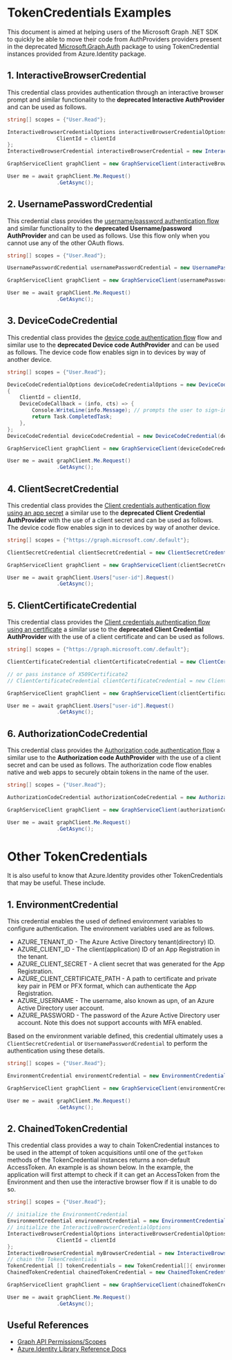# TokenCredentials Examples

This document is aimed at helping users of the Microsoft Graph .NET SDK to quickly be able to move their code from AuthProviders providers present in the deprecated [Microsoft.Graph.Auth](https://github.com/microsoftgraph/msgraph-sdk-dotnet-auth) package to using TokenCredential instances provided from Azure.Identity package.

## 1. InteractiveBrowserCredential

This credential class provides authentication through an interactive browser prompt and similar functionality to the **deprecated Interactive AuthProvider** and can be used as follows.

```cs
string[] scopes = {"User.Read"};

InteractiveBrowserCredentialOptions interactiveBrowserCredentialOptions = new InteractiveBrowserCredentialOptions() {
                ClientId = clientId
};
InteractiveBrowserCredential interactiveBrowserCredential = new InteractiveBrowserCredential(interactiveBrowserCredentialOptions);

GraphServiceClient graphClient = new GraphServiceClient(interactiveBrowserCredential, scopes); // you can pass the TokenCredential directly to the GraphServiceClient

User me = await graphClient.Me.Request()
                .GetAsync();
```

## 2. UsernamePasswordCredential

This credential class provides the [username/password authentication flow](https://docs.microsoft.com/en-us/azure/active-directory/develop/msal-authentication-flows#usernamepassword-ropc) and similar functionality to the **deprecated Username/password AuthProvider** and can be used as follows. 
Use this flow only when you cannot use any of the other OAuth flows.

```cs
string[] scopes = {"User.Read"};

UsernamePasswordCredential usernamePasswordCredential = new UsernamePasswordCredential("username@domain.com", "password", tenantId, clientId);

GraphServiceClient graphClient = new GraphServiceClient(usernamePasswordCredential, scopes); // you can pass the TokenCredential directly to the GraphServiceClient

User me = await graphClient.Me.Request()
                .GetAsync();
```


## 3. DeviceCodeCredential

This credential class provides the [device code authentication flow](https://docs.microsoft.com/en-us/azure/active-directory/develop/msal-authentication-flows#device-code) flow and similar use to the **deprecated Device code AuthProvider** and can be used as follows.
The device code flow enables sign in to devices by way of another device.

```cs
string[] scopes = {"User.Read"};

DeviceCodeCredentialOptions deviceCodeCredentialOptions = new DeviceCodeCredentialOptions()
{
    ClientId = clientId,
    DeviceCodeCallback = (info, cts) => {
        Console.WriteLine(info.Message); // prompts the user to sign-in
        return Task.CompletedTask;
    },
};
DeviceCodeCredential deviceCodeCredential = new DeviceCodeCredential(deviceCodeCredentialOptions);

GraphServiceClient graphClient = new GraphServiceClient(deviceCodeCredential, scopes);

User me = await graphClient.Me.Request()
                .GetAsync();
```

## 4. ClientSecretCredential

This credential class provides the [Client credentials authentication flow using an app secret](https://docs.microsoft.com/en-us/azure/active-directory/develop/msal-authentication-flows#client-credentials) a similar use to the **deprecated Client Credential AuthProvider** with the use of a client secret and can be used as follows.
The device code flow enables sign in to devices by way of another device.

```cs
string[] scopes = {"https://graph.microsoft.com/.default"};

ClientSecretCredential clientSecretCredential = new ClientSecretCredential(tenantId, clientId, clientSecret); 

GraphServiceClient graphClient = new GraphServiceClient(clientSecretCredential, scopes);

User me = await graphClient.Users["user-id"].Request()
                .GetAsync();
```

## 5. ClientCertificateCredential

This credential class provides the [Client credentials authentication flow using an certificate](https://docs.microsoft.com/en-us/azure/active-directory/develop/msal-authentication-flows#client-credentials) a similar use to the **deprecated Client Credential AuthProvider** with the use of a client certificate and can be used as follows.

```cs
string[] scopes = {"https://graph.microsoft.com/.default"};

ClientCertificateCredential clientCertificateCredential = new ClientCertificateCredential(tenantId, clientId, certificatePath);

// or pass instance of X509Certificate2
// ClientCertificateCredential clientCertificateCredential = new ClientCertificateCredential(tenantId, clientId, certificatePath);

GraphServiceClient graphClient = new GraphServiceClient(clientCertificateCredential, scopes);

User me = await graphClient.Users["user-id"].Request()
                .GetAsync();
```

## 6. AuthorizationCodeCredential

This credential class provides the [Authorization code authentication flow](https://docs.microsoft.com/en-us/azure/active-directory/develop/msal-authentication-flows#authorization-code) a similar use to the **Authorization code AuthProvider** with the use of a client secret and can be used as follows. The authorization code flow enables native and web apps to securely obtain tokens in the name of the user. 

```cs
string[] scopes = {"User.Read"};

AuthorizationCodeCredential authorizationCodeCredential = new AuthorizationCodeCredential(tenantId, clientId,  clientSecret, authCode);

GraphServiceClient graphClient = new GraphServiceClient(authorizationCodeCredential, scopes);

User me = await graphClient.Me.Request()
                .GetAsync();
```

# Other TokenCredentials

It is also useful to know that Azure.Identity provides other TokenCredentials that may be useful. These include.

## 1. EnvironmentCredential

This credential enables the used of defined environment variables to configure authentication. The environment variables used are as follows.

- AZURE_TENANT_ID -   The Azure Active Directory tenant(directory) ID.
- AZURE_CLIENT_ID -   The client(application) ID of an App Registration in the tenant.
- AZURE_CLIENT_SECRET	- A client secret that was generated for the App Registration.
- AZURE_CLIENT_CERTIFICATE_PATH - A path to certificate and private key pair in PEM or PFX format, which can authenticate the App Registration.
- AZURE_USERNAME -    The username, also known as upn, of an Azure Active Directory user account.
- AZURE_PASSWORD -    The password of the Azure Active Directory user account. Note this does not support accounts with MFA enabled.

Based on the environment variable defined, this credential ultimately uses a `ClientSecretCredential` or `UsernamePasswordCredential` to perform the authentication using these details.
```cs
string[] scopes = {"User.Read"};

EnvironmentCredential environmentCredential = new EnvironmentCredential();

GraphServiceClient graphClient = new GraphServiceClient(environmentCredential, scopes);

User me = await graphClient.Me.Request()
                .GetAsync();
```

## 2. ChainedTokenCredential

This credential class provides a way to chain TokenCredential instances to be used in the attempt of token acquisitions until one of the `getToken` methods of the TokenCredential instances returns a non-default AccessToken. An example is as shown below. In the example, the application will first attempt to check if it can get an AccessToken from the Environment and then use the interactive browser flow if it is unable to do so.

```cs
string[] scopes = {"User.Read"};

// initialize the EnvironmentCredential
EnvironmentCredential environmentCredential = new EnvironmentCredential();
// initialize the InteractiveBrowserCredentialOptions
InteractiveBrowserCredentialOptions interactiveBrowserCredentialOptions = new InteractiveBrowserCredentialOptions() {
                ClientId = clientId
};
InteractiveBrowserCredential myBrowserCredential = new InteractiveBrowserCredential(interactiveBrowserCredentialOptions);
// chain the TokenCredentials
TokenCredential [] tokenCredentials = new TokenCredential[]{ environmentCredential , myBrowserCredential };
ChainedTokenCredential chainedTokenCredential = new ChainedTokenCredential(tokenCredentials);

GraphServiceClient graphClient = new GraphServiceClient(chainedTokenCredential, scopes);

User me = await graphClient.Me.Request()
                .GetAsync();
```


## Useful References

- [Graph API Permissions/Scopes](https://docs.microsoft.com/en-us/graph/permissions-reference)
- [Azure.Identity Library Reference Docs](https://docs.microsoft.com/en-us/dotnet/api/azure.identity?view=azure-dotnet)